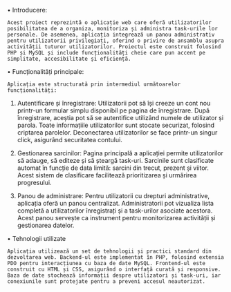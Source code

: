 • Introducere: 

	Acest proiect reprezintă o aplicație web care oferă utilizatorilor posibilitatea de a organiza, monitoriza și administra task-urile lor personale. De asemenea, aplicația integrează un panou administrativ pentru utilizatorii privilegiați, oferind o privire de ansamblu asupra activității tuturor utilizatorilor. Proiectul este construit folosind PHP și MySQL și include funcționalități cheie care pun accent pe simplitate, accesibilitate și eficiență.

• Funcționalități principale:

	Aplicația este structurată prin intermediul următoarelor funcționalități:


1. Autentificare și înregistrare: Utilizatorii pot să își creeze un cont nou printr-un formular simplu disponibil pe pagina de înregistrare. După înregistrare, aceștia pot să se autentifice utilizând numele de utilizator și parola. Toate informațiile utilizatorilor sunt stocate securizat, folosind criptarea parolelor. Deconectarea utilizatorilor se face printr-un singur click, asigurând securitatea contului.

2. Gestionarea sarcinilor: Pagina principală a aplicației permite utilizatorilor să adauge, să editeze și să șteargă task-uri. Sarcinile sunt clasificate automat în funcție de data limită: sarcini din trecut, prezent și viitor. Acest sistem de clasificare facilitează prioritizarea și urmărirea progresului.

3. Panou de administrare: Pentru utilizatorii cu drepturi administrative, aplicația oferă un panou centralizat. Administratorii pot vizualiza lista completă a utilizatorilor înregistrați și a task-urilor asociate acestora. Acest panou servește ca instrument pentru monitorizarea activității și gestionarea datelor.

• Tehnologii utilizate

	Aplicația utilizează un set de tehnologii și practici standard din dezvoltarea web. Backend-ul este implementat în PHP, folosind extensia PDO pentru interacțiunea cu baza de date MySQL. Frontend-ul este construit cu HTML și CSS, asigurând o interfață curată și responsive. Baza de date stochează informații despre utilizatori și task-uri, iar conexiunile sunt protejate pentru a preveni accesul neautorizat.

